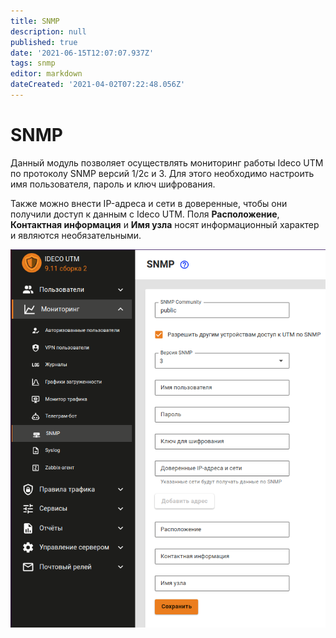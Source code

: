 ```yaml
---
title: SNMP
description: null
published: true
date: '2021-06-15T12:07:07.937Z'
tags: snmp
editor: markdown
dateCreated: '2021-04-02T07:22:48.056Z'
---
```


# SNMP

Данный модуль позволяет осуществлять мониторинг работы Ideco UTM по протоколу SNMP версий 1/2c и 3. Для этого необходимо настроить имя пользователя, пароль и ключ шифрования.

Также можно внести IP-адреса и сети в доверенные, чтобы они получили доступ к данным с Ideco UTM. Поля **Расположение**, **Контактная информация** и **Имя узла** носят информационный характер и являются необязательными.

![](../.gitbook/assets/snmp.png)

